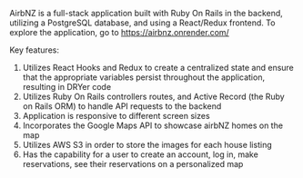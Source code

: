 AirbNZ is a full-stack application built with Ruby On Rails in the backend, utilizing a PostgreSQL database, and using a React/Redux frontend. To explore the application, go to https://airbnz.onrender.com/

Key features: 
1. Utilizes React Hooks and Redux to create a centralized state and ensure that the appropriate variables persist throughout the application, resulting in DRYer code
2. Utilizes Ruby On Rails controllers routes, and Active Record (the Ruby on Rails ORM) to handle API requests to the backend
3. Application is responsive to different screen sizes
4. Incorporates the Google Maps API to showcase airbNZ homes on the map
5. Utilizes AWS S3 in order to store the images for each house listing 
6. Has the capability for a user to create an account, log in, make reservations, see their reservations on a personalized map
